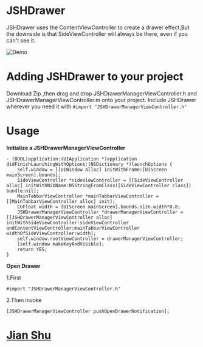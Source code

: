 # JSHDrawer
JSHDrawer uses the ContentViewController to create a drawer effect,But the downside is that SideViewController will always be there, even if you can't see it.

![Demo](https://github.com/jiangsihao/JSHDrawer/blob/master/JSHDrawer.gif)

# Adding JSHDrawer to your project
Download Zip ,then drag and drop JSHDrawerManagerViewController.h and JSHDrawerManagerViewController.m onto your project. Include JSHDrawer wherever you need it with `#import "JSHDrawerManagerViewController.h"`

# Usage
**Initialize a JSHDrawerManagerViewController**

```
- (BOOL)application:(UIApplication *)application didFinishLaunchingWithOptions:(NSDictionary *)launchOptions {
    self.window = [[UIWindow alloc] initWithFrame:[UIScreen mainScreen].bounds];
    SideViewController *sideViewController = [[SideViewController alloc] initWithNibName:NSStringFromClass([SideViewController class]) bundle:nil];
    MainTabbarViewController *mainTabbarViewController = [[MainTabbarViewController alloc] init];
    CGFloat width = [UIScreen mainScreen].bounds.size.width*0.8;
    JSHDrawerManagerViewController *drawerManagerViewController = [[JSHDrawerManagerViewController alloc] initWithSideViewController:sideViewController andContentViewController:mainTabbarViewController widthOfSideViewController:width];
    self.window.rootViewController = drawerManagerViewController;
    [self.window makeKeyAndVisible];
    return YES;
}
```
**Open Drawer**

1.First 
```
#import "JSHDrawerManagerViewController.h"
``` 
2.Then invoke
```
[JSHDrawerManagerViewController pushOpenDrawerNotification]; 
```
# [Jian Shu](https://www.jianshu.com/u/5fd033346950)
